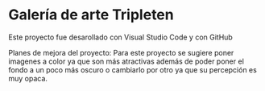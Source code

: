 # Galería de arte Tripleten

Este proyecto fue desarollado con Visual Studio Code y con GitHub

Planes de mejora del proyecto: Para este proyecto se sugiere poner imagenes a color ya que son más atractivas además de poder poner el fondo a un poco más oscuro o cambiarlo por otro ya que su percepción es muy opaca.
